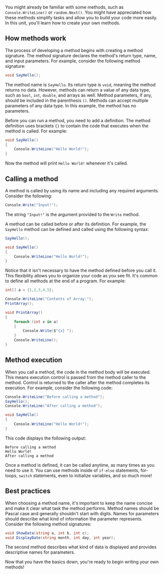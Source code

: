 You might already be familiar with some methods, such as `Console.WriteLine()` or `random.Next()`. You might have appreciated how these methods simplify tasks and allow you to build your code more easily. In this unit, you'll learn how to create your own methods.

## How methods work

The process of developing a method begins with creating a method signature. The method signature declares the method's return type, name, and input parameters. For example, consider the following method signature:

```c#
void SayHello();
```

The method name is `SayHello`. Its return type is `void`, meaning the method returns no data. However, methods can return a value of any data type, such as `bool`, `int`, `double`, and arrays as well. Method parameters, if any, should be included in the parenthesis `()`. Methods can accept multiple parameters of any data type. In this example, the method has no parameters.

Before you can run a method, you need to add a definition. The method definition uses brackets `{}` to contain the code that executes when the method is called. For example:

```c#
void SayHello() 
{
    Console.WriteLine("Hello World!");
}
```

Now the method will print `Hello World!` whenever it's called.

## Calling a method

A method is called by using its name and including any required arguments. Consider the following:

```c#
Console.Write("Input!");
```

The string `"Input!"` is the argument provided to the `Write` method.

A method can be called before or after its definition. For example, the `SayHello` method can be defined and called using the following syntax:

```c#
SayHello();

void SayHello() 
{
    Console.WriteLine("Hello World!");
}
```

Notice that it isn't necessary to have the method defined before you call it. This flexibility allows you to organize your code as you see fit. It's common to define all methods at the end of a program. For example:

```c#
int[] a = {1,2,3,4,5};

Console.WriteLine("Contents of Array:");
PrintArray();

void PrintArray()
{
    foreach (int x in a)
    {
        Console.Write($"{x} ");
    }
    Console.WriteLine();
}
```

## Method execution

When you call a method, the code in the method body will be executed. This means execution control is passed from the method caller to the method. Control is returned to the caller after the method completes its execution. For example, consider the following code:

```c#
Console.WriteLine("Before calling a method");
SayHello();
Console.WriteLine("After calling a method");

void SayHello() 
{
    Console.WriteLine("Hello World!");
}
```

This code displays the following output:

```Output
Before calling a method
Hello World!
After calling a method
```

Once a method is defined, it can be called anytime, as many times as you need to use it. You can use methods inside of `if-else` statements, for-loops, `switch` statements, even to initialize variables, and so much more!

## Best practices

When choosing a method name, it's important to keep the name concise and make it clear what task the method performs. Method names should be Pascal case and generally shouldn't start with digits. Names for parameters should describe what kind of information the parameter represents. Consider the following method signatures:

```c#
void ShowData(string a, int b, int c);
void DisplayDate(string month, int day, int year);
```

The second method describes what kind of data is displayed and provides descriptive names for parameters.

Now that you have the basics down, you're ready to begin writing your own methods!
